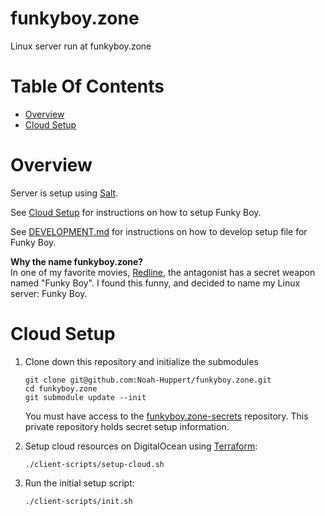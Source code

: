 # funkyboy.zone
Linux server run at funkyboy.zone

# Table Of Contents
- [Overview](#overview)
- [Cloud Setup](#cloud-setup)

# Overview
Server is setup using [Salt](https://saltstack.com).  

See [Cloud Setup](#cloud-setup) for instructions on how to setup Funky Boy.

See [DEVELOPMENT.md](DEVELOPMENT.md) for instructions on how to develop setup
file for Funky Boy.

**Why the name funkyboy.zone?**  
In one of my favorite movies, 
[Redline](https://en.wikipedia.org/wiki/Redline_(2009_film)), the antagonist 
has a secret weapon named "Funky Boy". I found this funny, and decided to 
name my Linux server: Funky Boy.

# Cloud Setup
1. Clone down this repository and initialize the submodules
   ```
   git clone git@github.com:Noah-Huppert/funkyboy.zone.git
   cd funkyboy.zone
   git submodule update --init
   ```
   You must have access to the [funkyboy.zone-secrets](https://github.com/Noah-Huppert/funkyboy.zone-secrets)
   repository. This private repository holds secret setup information.

2. Setup cloud resources on DigitalOcean using [Terraform](https://terraform.io):
   ```
   ./client-scripts/setup-cloud.sh
   ```

3. Run the initial setup script:
   ```
   ./client-scripts/init.sh
   ```

